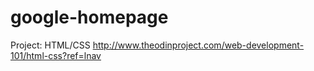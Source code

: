# google-homepage

Project: HTML/CSS
http://www.theodinproject.com/web-development-101/html-css?ref=lnav